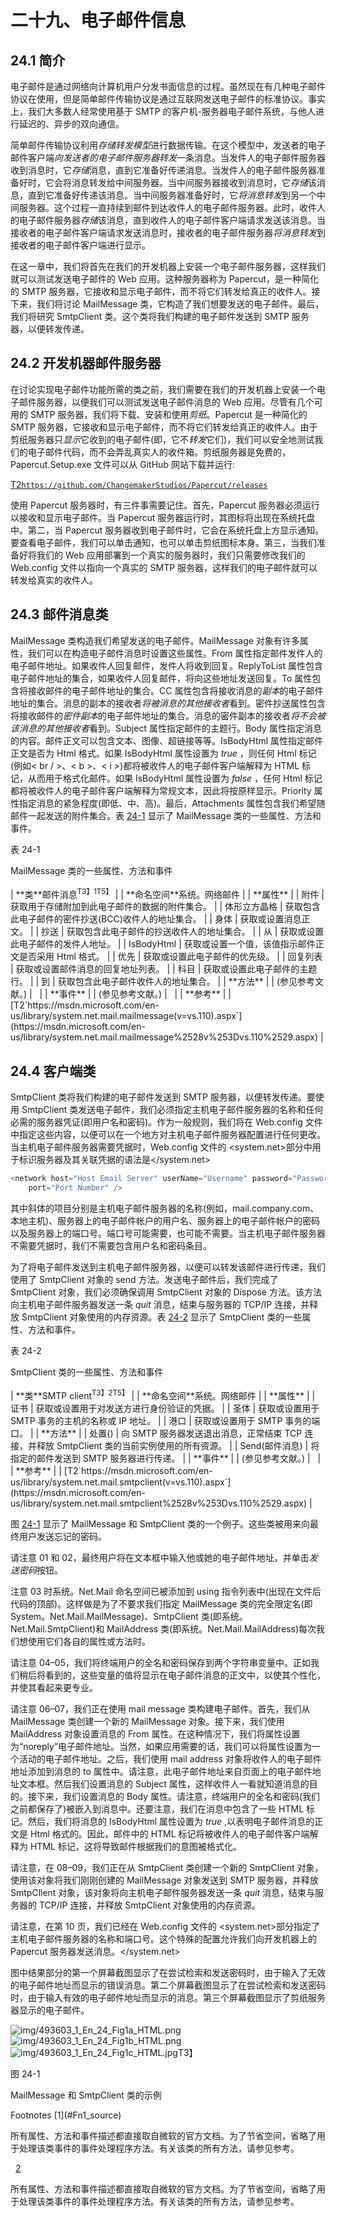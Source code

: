 # 二十九、电子邮件信息

## 24.1 简介

电子邮件是通过网络向计算机用户分发书面信息的过程。虽然现在有几种电子邮件协议在使用，但是简单邮件传输协议是通过互联网发送电子邮件的标准协议。事实上，我们大多数人经常使用基于 SMTP 的客户机-服务器电子邮件系统，与他人进行延迟的、异步的双向通信。

简单邮件传输协议利用*存储转发模型*进行数据传输。在这个模型中，发送者的电子邮件客户端*向发送者的电子邮件服务器转发*一条消息。当发件人的电子邮件服务器收到消息时，它*存储*消息，直到它准备好传递消息。当发件人的电子邮件服务器准备好时，它会将消息转发给中间服务器。当中间服务器接收到消息时，它*存储*该消息，直到它准备好传递该消息。当中间服务器准备好时，它*将消息转发*到另一个中间服务器。这个过程一直持续到邮件到达收件人的电子邮件服务器。此时，收件人的电子邮件服务器*存储*该消息，直到收件人的电子邮件客户端请求发送该消息。当接收者的电子邮件客户端请求发送消息时，接收者的电子邮件服务器*将消息转发*到接收者的电子邮件客户端进行显示。

在这一章中，我们将首先在我们的开发机器上安装一个电子邮件服务器，这样我们就可以测试发送电子邮件的 Web 应用。这种服务器称为 Papercut，是一种简化的 SMTP 服务器，它接收和显示电子邮件，而不将它们转发给真正的收件人。接下来，我们将讨论 MailMessage 类，它构造了我们想要发送的电子邮件。最后，我们将研究 SmtpClient 类。这个类将我们构建的电子邮件发送到 SMTP 服务器，以便转发传递。

## 24.2 开发机器邮件服务器

在讨论实现电子邮件功能所需的类之前，我们需要在我们的开发机器上安装一个电子邮件服务器，以便我们可以测试发送电子邮件消息的 Web 应用。尽管有几个可用的 SMTP 服务器，我们将下载、安装和使用*剪纸*。Papercut 是一种简化的 SMTP 服务器，它接收和显示电子邮件，而不将它们转发给真正的收件人。由于剪纸服务器只*显示*它收到的电子邮件(即，它不*转发*它们)，我们可以安全地测试我们的电子邮件代码，而不会弄乱真实人的收件箱。剪纸服务器是免费的，Papercut.Setup.exe 文件可以从 GitHub 网站下载并运行:

[T2`https://github.com/ChangemakerStudios/Papercut/releases`](https://github.com/ChangemakerStudios/Papercut/releases)

使用 Papercut 服务器时，有三件事需要记住。首先，Papercut 服务器必须运行以接收和显示电子邮件。当 Papercut 服务器运行时，其图标将出现在系统托盘中。第二，当 Papercut 服务器收到电子邮件时，它会在系统托盘上方显示通知。要查看电子邮件，我们可以单击通知，也可以单击剪纸图标本身。第三，当我们准备好将我们的 Web 应用部署到一个真实的服务器时，我们只需要修改我们的 Web.config 文件以指向一个真实的 SMTP 服务器，这样我们的电子邮件就可以转发给真实的收件人。

## 24.3 邮件消息类

MailMessage 类构造我们希望发送的电子邮件。MailMessage 对象有许多属性，我们可以在构造电子邮件消息时设置这些属性。From 属性指定邮件发件人的电子邮件地址。如果收件人回复邮件，发件人将收到回复。ReplyToList 属性包含电子邮件地址的集合，如果收件人回复邮件，将向这些地址发送回复。To 属性包含将接收邮件的电子邮件地址的集合。CC 属性包含将接收消息的*副本*的电子邮件地址的集合。消息的副本的接收者*将被消息的其他接收者*看到。密件抄送属性包含将接收邮件的*密件副本*的电子邮件地址的集合。消息的密件副本的接收者*将不会被该消息的其他接收者*看到。Subject 属性指定邮件的主题行。Body 属性指定消息的内容。邮件正文可以包含文本、图像、超链接等等。IsBodyHtml 属性指定邮件正文是否为 Html 格式。如果 IsBodyHtml 属性设置为 *true* ，则任何 Html 标记(例如< br / >、< b >、< i >)都将被收件人的电子邮件客户端解释为 HTML 标记，从而用于格式化邮件。如果 IsBodyHtml 属性设置为 *false* ，任何 Html 标记都将被收件人的电子邮件客户端解释为常规文本，因此将按原样显示。Priority 属性指定消息的紧急程度(即低、中、高)。最后，Attachments 属性包含我们希望随邮件一起发送的附件集合。表 [24-1](#Tab1) 显示了 MailMessage 类的一些属性、方法和事件。

表 24-1

MailMessage 类的一些属性、方法和事件

<colgroup><col class="tcol1 align-left"> <col class="tcol2 align-left"></colgroup> 
| **类**邮件消息<sup>T3】1T5】</sup> |
| **命名空间**系统。网络邮件 |
| **属性** |
| 附件 | 获取用于存储附加到此电子邮件的数据的附件集合。 |
| 体形立方晶格 | 获取包含此电子邮件的密件抄送(BCC)收件人的地址集合。 |
| 身体 | 获取或设置消息正文。 |
| 抄送 | 获取包含此电子邮件的抄送收件人的地址集合。 |
| 从 | 获取或设置此电子邮件的发件人地址。 |
| IsBodyHtml | 获取或设置一个值，该值指示邮件正文是否采用 Html 格式。 |
| 优先 | 获取或设置此电子邮件的优先级。 |
| 回复列表 | 获取或设置邮件消息的回复地址列表。 |
| 科目 | 获取或设置此电子邮件的主题行。 |
| 到 | 获取包含此电子邮件收件人的地址集合。 |
| **方法** |
| (参见参考文献。) |   |
| **事件** |
| (参见参考文献。) |   |
| **参考** |
| [T2`https://msdn.microsoft.com/en-us/library/system.net.mail.mailmessage(v=vs.110).aspx`](https://msdn.microsoft.com/en-us/library/system.net.mail.mailmessage%2528v%253Dvs.110%2529.aspx) |

## 24.4 客户端类

SmtpClient 类将我们构建的电子邮件发送到 SMTP 服务器，以便转发传递。要使用 SmtpClient 类发送电子邮件，我们必须指定主机电子邮件服务器的名称和任何必需的服务器凭证(即用户名和密码)。作为一般规则，我们将在 Web.config 文件中指定这些内容，以便可以在一个地方对主机电子邮件服务器配置进行任何更改。当主机电子邮件服务器需要凭据时，Web.config 文件的 <system.net><mailsettings><smtp>部分中用于标识服务器及其关联凭据的语法是</smtp></mailsettings></system.net>

```cs
<network host="Host Email Server" userName="Username" password="Password"
    port="Port Number" />

```

其中斜体的项目分别是主机电子邮件服务器的名称(例如，mail.company.com、本地主机)、服务器上的电子邮件帐户的用户名、服务器上的电子邮件帐户的密码以及服务器上的端口号。端口号可能需要，也可能不需要。当主机电子邮件服务器不需要凭据时，我们不需要包含用户名和密码条目。

为了将电子邮件发送到主机电子邮件服务器，以便可以转发该邮件进行传递，我们使用了 SmtpClient 对象的 send 方法。发送电子邮件后，我们完成了 SmtpClient 对象，我们必须确保调用 SmtpClient 对象的 Dispose 方法。该方法向主机电子邮件服务器发送一条 *quit* 消息，结束与服务器的 TCP/IP 连接，并释放 SmtpClient 对象使用的内存资源。表 [24-2](#Tab2) 显示了 SmtpClient 类的一些属性、方法和事件。

表 24-2

SmtpClient 类的一些属性、方法和事件

<colgroup><col class="tcol1 align-left"> <col class="tcol2 align-left"></colgroup> 
| **类**SMTP client<sup>T3】2T5】</sup> |
| **命名空间**系统。网络邮件 |
| **属性** |
| 证书 | 获取或设置用于对发送方进行身份验证的凭据。 |
| 圣体 | 获取或设置用于 SMTP 事务的主机的名称或 IP 地址。 |
| 港口 | 获取或设置用于 SMTP 事务的端口。 |
| **方法** |
| 处置() | 向 SMTP 服务器发送退出消息，正常结束 TCP 连接，并释放 SmtpClient 类的当前实例使用的所有资源。 |
| Send(邮件消息) | 将指定的邮件发送到 SMTP 服务器进行传递。 |
| **事件** |
| (参见参考文献。) |   |
| **参考** |
| [T2`https://msdn.microsoft.com/en-us/library/system.net.mail.smtpclient(v=vs.110).aspx`](https://msdn.microsoft.com/en-us/library/system.net.mail.smtpclient%2528v%253Dvs.110%2529.aspx) |

图 [24-1](#Fig1) 显示了 MailMessage 和 SmtpClient 类的一个例子。这些类被用来向最终用户发送忘记的密码。

请注意 01 和 02，最终用户将在文本框中输入他或她的电子邮件地址，并单击*发送密码*按钮。

注意 03 时系统。Net.Mail 命名空间已被添加到 using 指令列表中(出现在文件后代码的顶部)。这样做是为了不要求我们指定 MailMessage 类的完全限定名(即 System。Net.Mail.MailMessage)、SmtpClient 类(即系统。Net.Mail.SmtpClient)和 MailAddress 类(即系统。Net.Mail.MailAddress)每次我们想使用它们各自的属性或方法时。

请注意 04–05，我们将终端用户的全名和密码保存到两个字符串变量中。正如我们稍后将看到的，这些变量的值将显示在电子邮件消息的正文中，以使其个性化，并使其看起来更专业。

请注意 06–07，我们正在使用 mail message 类构建电子邮件。首先，我们从 MailMessage 类创建一个新的 MailMessage 对象。接下来，我们使用 MailAddress 对象设置消息的 From 属性。在这种情况下，我们将属性设置为“noreply”电子邮件地址。当然，如果应用需要的话，我们可以将属性设置为一个活动的电子邮件地址。之后，我们使用 mail address 对象将收件人的电子邮件地址添加到消息的 to 属性中。请注意，此电子邮件地址来自页面上的电子邮件地址文本框。然后我们设置消息的 Subject 属性，这样收件人一看就知道消息的目的。接下来，我们设置消息的 Body 属性。请注意，终端用户的全名和密码(我们之前都保存了)被嵌入到消息中。还要注意，我们在消息中包含了一些 HTML 标记。然后，我们将消息的 IsBodyHtml 属性设置为 *true* ,以表明电子邮件消息的正文是 Html 格式的。因此，邮件中的 HTML 标记将被收件人的电子邮件客户端解释为 HTML 标记，这将导致邮件根据我们的意图被格式化。

请注意，在 08–09，我们正在从 SmtpClient 类创建一个新的 SmtpClient 对象，使用该对象将我们刚刚创建的 MailMessage 对象发送到 SMTP 服务器，并释放 SmtpClient 对象，该对象将向主机电子邮件服务器发送一条 *quit* 消息，结束与服务器的 TCP/IP 连接，并释放 SmtpClient 对象使用的内存资源。

请注意，在第 10 页，我们已经在 Web.config 文件的 <system.net><mailsettings><smtp>部分指定了主机电子邮件服务器的名称和端口号。这个特殊的配置允许我们向开发机器上的 Papercut 服务器发送消息。</smtp></mailsettings></system.net>

图中结果部分的第一个屏幕截图显示了在尝试检索和发送密码时，由于输入了无效的电子邮件地址而显示的错误消息。第二个屏幕截图显示了在尝试检索和发送密码时，由于输入有效的电子邮件地址而显示的消息。第三个屏幕截图显示了剪纸服务器显示的电子邮件。

![img/493603_1_En_24_Fig1a_HTML.png](img/493603_1_En_24_Fig1a_HTML.png)![img/493603_1_En_24_Fig1b_HTML.png](img/493603_1_En_24_Fig1b_HTML.png)![img/493603_1_En_24_Fig1c_HTML.jpg](img/493603_1_En_24_Fig1c_HTML.jpg)T3】

图 24-1

MailMessage 和 SmtpClient 类的示例

<aside aria-label="Footnotes" class="FootnoteSection" epub:type="footnotes">Footnotes [1](#Fn1_source)

所有属性、方法和事件描述都直接取自微软的官方文档。为了节省空间，省略了用于处理该类事件的事件处理程序方法。有关该类的所有方法，请参见参考。

  [2](#Fn2_source)

所有属性、方法和事件描述都直接取自微软的官方文档。为了节省空间，省略了用于处理该类事件的事件处理程序方法。有关该类的所有方法，请参见参考。

 </aside>
